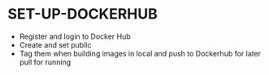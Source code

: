 # SET-UP-DOCKERHUB
- Register and login to Docker Hub
- Create and set public
- Tag them when building images in local and push to Dockerhub for later pull for running